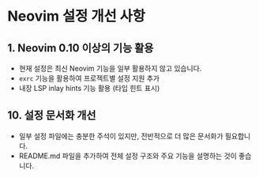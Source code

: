 # Neovim 설정 개선 사항

## 1. Neovim 0.10 이상의 기능 활용

- 현재 설정은 최신 Neovim 기능을 일부 활용하지 않고 있습니다.
- `exrc` 기능을 활용하여 프로젝트별 설정 지원 추가
- 내장 LSP inlay hints 기능 활용 (타입 힌트 표시)

## 10. 설정 문서화 개선

- 일부 설정 파일에는 충분한 주석이 있지만, 전반적으로 더 많은 문서화가 필요합니다.
- README.md 파일을 추가하여 전체 설정 구조와 주요 기능을 설명하는 것이 좋습니다.
